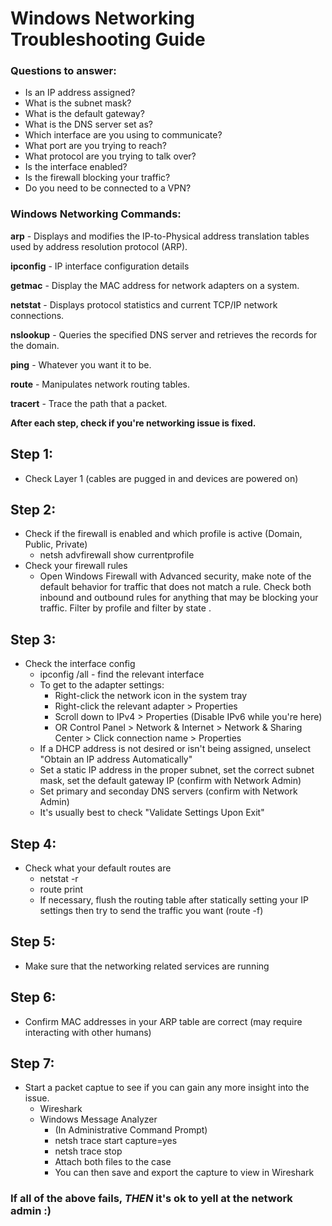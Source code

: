 # Windows Networking Troubleshooting Guide

### Questions to answer:
* Is an IP address assigned?
* What is the subnet mask?
* What is the default gateway?
* What is the DNS server set as?
* Which interface are you using to communicate?
* What port are you trying to reach?
* What protocol are you trying to talk over?
* Is the interface enabled?
* Is the firewall blocking your traffic?
* Do you need to be connected to a VPN?

### Windows Networking Commands:
**arp** - Displays and modifies the IP-to-Physical address translation tables used by address resolution protocol (ARP).

**ipconfig** - IP interface configuration details

**getmac** - Display the MAC address for network adapters on a system.

**netstat** - Displays protocol statistics and current TCP/IP network connections.

**nslookup** - Queries the specified DNS server and retrieves the records for the domain.

**ping** - Whatever you want it to be.

**route** - Manipulates network routing tables.

**tracert** - Trace the path that a packet. 


**After each step, check if you're networking issue is fixed.** 

## Step 1:
* Check Layer 1 (cables are pugged in and devices are powered on)

## Step 2:
* Check if the firewall is enabled and which profile is active (Domain, Public, Private)
    - netsh advfirewall show currentprofile
* Check your firewall rules
    - Open Windows Firewall with Advanced security, make note of the default behavior for traffic that does not match a rule. Check both inbound and outbound rules for anything that may be blocking your traffic. Filter by profile <Active Profile> and filter by state <Enabled>.

## Step 3:
* Check the interface config
    - ipconfig /all - find the relevant interface
    - To get to the adapter settings:
        - Right-click the network icon in the system tray
        - Right-click the relevant adapter > Properties
        - Scroll down to IPv4 > Properties (Disable IPv6 while you're here)
        - OR Control Panel > Network & Internet > Network & Sharing Center > Click connection name > Properties
    - If a DHCP address is not desired or isn't being assigned, unselect "Obtain an IP address Automatically"
    - Set a static IP address in the proper subnet, set the correct subnet mask, set the default gateway IP (confirm with Network Admin)
    - Set primary and seconday DNS servers (confirm with Network Admin)
    - It's usually best to check "Validate Settings Upon Exit"

## Step 4:
* Check what your default routes are
    - netstat -r
    - route print
    - If necessary, flush the routing table after statically setting your IP settings then  try to send the traffic you want (route -f)

## Step 5:
* Make sure that the networking related services are running

## Step 6:
* Confirm MAC addresses in your ARP table are correct (may require interacting with other humans)

## Step 7:
* Start a packet captue to see if you can gain any more insight into the issue.
    - Wireshark
    - Windows Message Analyzer
        - (In Administrative Command Prompt)
        - netsh trace start capture=yes
        - netsh trace stop
        - Attach both files to the case
        - You can then save and export the capture to view in Wireshark
### If all of the above fails, **_THEN_** it's ok to yell at the network admin :)
